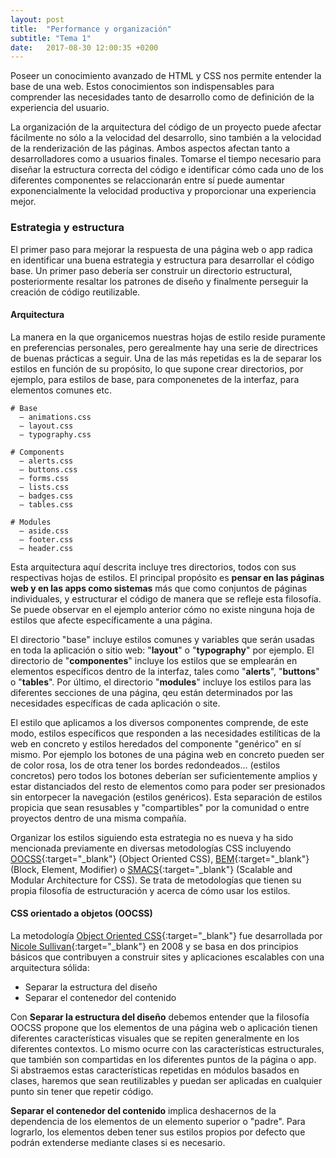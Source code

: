 ```yaml
---
layout: post
title:  "Performance y organización"
subtitle: "Tema 1"
date:   2017-08-30 12:00:35 +0200
---
```

Poseer un conocimiento avanzado de HTML y CSS nos permite entender la base de una web. Estos conocimientos son indispensables para comprender las necesidades tanto de desarrollo como de definición de la experiencia del usuario.

La organización de la arquitectura del código de un proyecto puede afectar fácilmente no sólo a la velocidad del desarrollo, sino también a la velocidad de la renderización de las páginas. Ambos aspectos afectan tanto a desarrolladores como a usuarios finales. Tomarse el tiempo necesario para diseñar la estructura correcta del código e identificar cómo cada uno de los diferentes componentes se relaccionarán entre sí puede aumentar exponencialmente la velocidad productiva y proporcionar una experiencia mejor.

### Estrategia y estructura

El primer paso para mejorar la respuesta de una página web o app radica en identificar una buena estrategia y estructura para desarrollar el código base. Un primer paso debería ser construir un directorio estructural, posteriormente resaltar los patrones de diseño y finalmente perseguir la creación de código reutilizable.  
  
#### Arquitectura

La manera en la que organicemos nuestras hojas de estilo reside puramente en preferencias personales, pero gerealmente hay una serie de directrices de buenas prácticas a seguir. Una de las más repetidas es la de separar los estilos en función de su propósito, lo que supone crear directorios, por ejemplo, para estilos de base, para componenetes de la interfaz, para elementos comunes etc.

```
# Base
  – animations.css
  – layout.css
  – typography.css

# Components
  – alerts.css
  – buttons.css
  – forms.css
  – lists.css
  – badges.css
  – tables.css

# Modules
  – aside.css
  – footer.css
  – header.css
```

Esta arquitectura aquí descrita incluye tres directorios, todos con sus respectivas hojas de estilos. El principal propósito es **pensar en las páginas web y en las apps como sistemas** más que como conjuntos de páginas individuales, y estructurar el código de manera que se refleje esta filosofía. Se puede observar en el ejemplo anterior cómo no existe ninguna hoja de estilos que afecte específicamente a una página. 

El directorio "base" incluye estilos comunes y variables que serán usadas en toda la aplicación o sitio web: "**layout**" o "**typography**" por ejemplo. El directorio de "**componentes**" incluye los estilos que se emplearán en elementos específicos dentro de la interfaz, tales como "**alerts**", "**buttons**" o "**tables**". Por último, el directorio "**modules**" incluye los estilos para las diferentes secciones de una página, qeu están determinados por las necesidades específicas de cada aplicación o site.

El estilo que aplicamos a los diversos componentes comprende, de este modo, estilos específicos que responden a las necesidades estilíticas de la web en concreto y estilos heredados del componente "genérico" en sí mismo. Por ejemplo los botones de una página web en concreto pueden ser de color rosa, los de otra tener los bordes redondeados... (estilos concretos) pero todos los botones deberían ser suficientemente amplios y estar distanciados del resto de elementos como para poder ser presionados sin entorpecer la navegación (estilos genéricos). Esta separación de estilos propicia que sean resusables y "compartibles" por la comunidad o entre proyectos dentro de una misma compañía. 

Organizar los estilos siguiendo esta estrategia no es nueva y ha sido mencionada previamente en diversas metodologías CSS incluyendo [OOCSS](http://oocss.org/){:target="_blank"} (Object Oriented CSS), [BEM](http://getbem.com/){:target="_blank"} (Block, Element, Modifier) o [SMACS](https://smacss.com/){:target="_blank"} (Scalable and Modular Architecture for CSS). Se trata de metodologías que tienen su propia filosofía de estructuración y acerca de cómo usar los estilos. 

#### CSS orientado a objetos (OOCSS)

La metodología [Object Oriented CSS](https://github.com/stubbornella/oocss){:target="_blank"} fue desarrollada por [Nicole Sullivan](http://www.stubbornella.org/content){:target="_blank"} en 2008 y se basa en dos principios básicos que contribuyen a construir sites y aplicaciones escalables con una arquitectura sólida:

- Separar la estructura del diseño
- Separar el contenedor del contenido

Con **Separar la estructura del diseño** debemos entender que la filosofía OOCSS propone que los elementos de una página web o aplicación tienen diferentes características visuales que se repiten generalmente en los diferentes contextos. Lo mismo ocurre con las características estructurales, que también son compartidas en los diferentes puntos de la página o app. Si abstraemos estas características repetidas en módulos basados en clases, haremos que sean reutilizables y puedan ser aplicadas en cualquier punto sin tener que repetir código. 

**Separar el contenedor del contenido** implica deshacernos de la dependencia de los elementos de un elemento superior o "padre". Para lograrlo, los elementos deben tener sus estilos propios por defecto que podrán extenderse mediante clases si es necesario.
